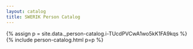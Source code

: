 ```yaml
---
layout: catalog
title: SWERIK Person Catalog
---
```

{% assign p = site.data._person-catalog.i-TUcdPVCwA1wo5kK1FA9kqs %}
{% include person-catalog.html p=p %}


